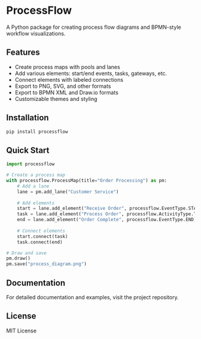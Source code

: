 # ProcessFlow

A Python package for creating process flow diagrams and BPMN-style workflow visualizations.

## Features

- Create process maps with pools and lanes
- Add various elements: start/end events, tasks, gateways, etc.
- Connect elements with labeled connections
- Export to PNG, SVG, and other formats
- Export to BPMN XML and Draw.io formats
- Customizable themes and styling

## Installation

```bash
pip install processflow
```

## Quick Start

```python
import processflow

# Create a process map
with processflow.ProcessMap(title="Order Processing") as pm:
    # Add a lane
    lane = pm.add_lane("Customer Service")
    
    # Add elements
    start = lane.add_element("Receive Order", processflow.EventType.START)
    task = lane.add_element("Process Order", processflow.ActivityType.TASK)
    end = lane.add_element("Order Complete", processflow.EventType.END)
    
    # Connect elements
    start.connect(task)
    task.connect(end)

# Draw and save
pm.draw()
pm.save("process_diagram.png")
```

## Documentation

For detailed documentation and examples, visit the project repository.

## License

MIT License
